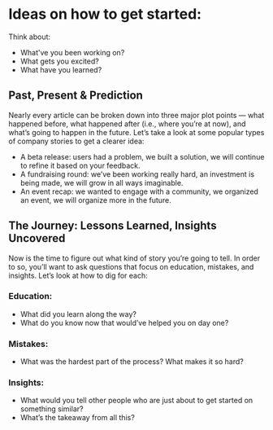 # Ideas on how to get started:

Think about:

* What've you been working on?
* What gets you excited?
* What have you learned?

## Past, Present & Prediction

Nearly every article can be broken down into three major plot points — what happened before, what happened after \(i.e., where you’re at now\), and what’s going to happen in the future. Let’s take a look at some popular types of company stories to get a clearer idea:

* A beta release: users had a problem, we built a solution, we will continue to refine it based on your feedback.
* A fundraising round: we’ve been working really hard, an investment is being made, we will grow in all ways imaginable.
* An event recap: we wanted to engage with a community, we organized an event, we will organize more in the future.

## The Journey: Lessons Learned, Insights Uncovered

Now is the time to figure out what kind of story you’re going to tell. In order to so, you’ll want to ask questions that focus on education, mistakes, and insights. Let’s look at how to dig for each:

### Education:

* What did you learn along the way?
* What do you know now that would’ve helped you on day one?

### Mistakes:

* What was the hardest part of the process? What makes it so hard?

### Insights:

* What would you tell other people who are just about to get started on something similar?
* What’s the takeaway from all this?

